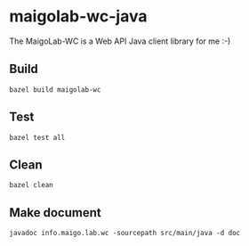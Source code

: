 # maigolab-wc-java
The MaigoLab-WC is a Web API Java client library for me :-)

## Build

```
bazel build maigolab-wc
```

## Test

```
bazel test all
```

## Clean

```
bazel clean
```

## Make document

```
javadoc info.maigo.lab.wc -sourcepath src/main/java -d doc
```

